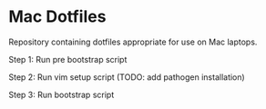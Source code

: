 # Mac Dotfiles

Repository containing dotfiles appropriate for use on Mac laptops.

Step 1: Run pre bootstrap script

Step 2: Run vim setup script (TODO: add pathogen installation)

Step 3: Run bootstrap script
